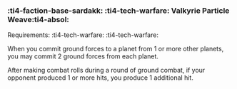 ### :ti4-faction-base-sardakk: :ti4-tech-warfare: **Valkyrie Particle Weave**:ti4-absol:

Requirements: :ti4-tech-warfare: :ti4-tech-warfare:

When you commit ground forces to a planet from 1 or more other planets, you may commit 2 ground forces from each planet.

After making combat rolls during a round of ground combat, if your opponent produced 1 or more hits, you produce 1 additional hit.
